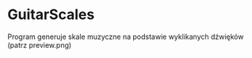 # GuitarScales

Program generuje skale muzyczne na podstawie wyklikanych dźwięków (patrz preview.png)
